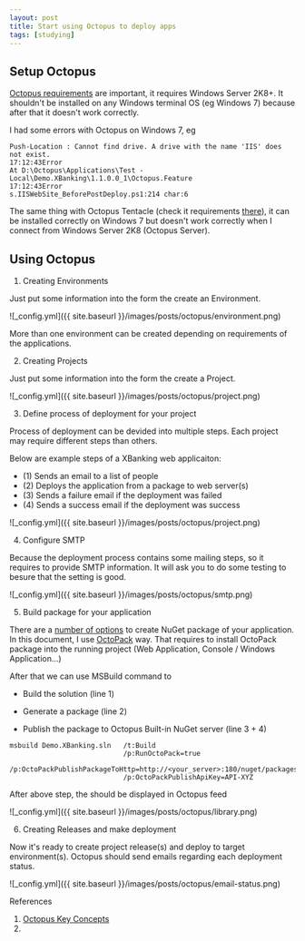 ```yaml
---
layout: post
title: Start using Octopus to deploy apps
tags: [studying]
---
```


## Setup Octopus

[Octopus requirements][1] are important, it requires Windows Server 2K8+. It shouldn't be installed
on any Windows terminal OS (eg Windows 7) because after that it doesn't work correctly.

I had some errors with Octopus on Windows 7, eg

```
Push-Location : Cannot find drive. A drive with the name 'IIS' does not exist.
17:12:43Error
At D:\Octopus\Applications\Test - Local\Demo.XBanking\1.1.0.0_1\Octopus.Feature
17:12:43Error
s.IISWebSite_BeforePostDeploy.ps1:214 char:6
```

The same thing with Octopus Tentacle (check it requirements [there][2]), it can be installed correctly on Windows 7 but doesn't work correctly
when I connect from Windows Server 2K8 (Octopus Server).

## Using Octopus

1. Creating Environments

Just put some information into the form the create an Environment.

![_config.yml]({{ site.baseurl }}/images/posts/octopus/environment.png)

More than one environment can be created depending on requirements of the applications.

2. Creating Projects

Just put some information into the form the create a Project.

![_config.yml]({{ site.baseurl }}/images/posts/octopus/project.png)

3. Define process of deployment for your project

Process of deployment can be devided into multiple steps. Each project may require different steps than others.

Below are example steps of a XBanking web applicaiton:

- (1) Sends an email to a list of people
- (2) Deploys the application from a package to web server(s)
- (3) Sends a failure email if the deployment was failed
- (4) Sends a success email if the deployment was success

![_config.yml]({{ site.baseurl }}/images/posts/octopus/project.png)

4. Configure SMTP

Because the deployment process contains some mailing steps, so it requires to provide SMTP information.
It will ask you to do some testing to besure that the setting is good.

![_config.yml]({{ site.baseurl }}/images/posts/octopus/smtp.png)

5. Build package for your application

There are a [number of options][5] to create NuGet package of your application. In this document,
I use [OctoPack][6] way. That requires to install OctoPack package into the running project
(Web Application, Console / Windows Application...)

After that we can use MSBuild command to

- Build the solution (line 1)

- Generate a package (line 2)

- Publish the package to Octopus Built-in NuGet server (line 3 + 4)

```
msbuild Demo.XBanking.sln 	/t:Build 
							/p:RunOctoPack=true
							/p:OctoPackPublishPackageToHttp=http://<your_server>:180/nuget/packages 
							/p:OctoPackPublishApiKey=API-XYZ
```

After above step, the should be displayed in Octopus feed

![_config.yml]({{ site.baseurl }}/images/posts/octopus/library.png)

6. Creating Releases and make deployment

Now it's ready to create project release(s) and deploy to target environment(s).
Octopus should send emails regarding each deployment status.

![_config.yml]({{ site.baseurl }}/images/posts/octopus/email-status.png)

References

1. [Octopus Key Concepts][7]
2. 


[1]: http://docs.octopusdeploy.com/display/OD/Installing+Octopus
[2]: http://docs.octopusdeploy.com/display/OD/Installing+Tentacles
[3]: http://ianpaullin.com/2014/06/03/octopus-deployment-basics/
[4]: http://docs.octopusdeploy.com/display/OD/Deploying+packages
[5]: http://docs.octopusdeploy.com/display/OD/Packaging+applications
[6]: http://docs.octopusdeploy.com/display/OD/Using+OctoPack
[7]: http://docs.octopusdeploy.com/display/OD/Key+Concepts